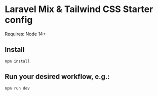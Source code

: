 # Laravel Mix & Tailwind CSS Starter config

Requires: Node 14+

## Install

	npm install

## Run your desired workflow, e.g.:

	npm run dev

    

